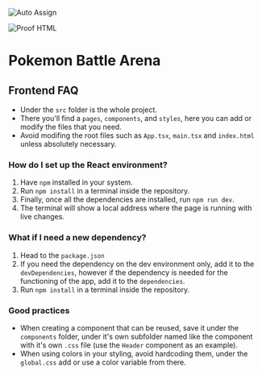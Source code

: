 ![Auto Assign](https://github.com/Cesar-Mendoza-V/demo-repository/actions/workflows/auto-assign.yml/badge.svg)

![Proof HTML](https://github.com/Cesar-Mendoza-V/demo-repository/actions/workflows/proof-html.yml/badge.svg)

# Pokemon Battle Arena

## Frontend FAQ

- Under the `src` folder is the whole project.
- There you'll find a `pages`, `components`, and `styles`, here you can add or modify the files that you need.
- Avoid modifing the root files such as `App.tsx`, `main.tsx` and `index.html` unless absolutely necessary.

### How do I set up the React environment?

1.  Have `npm` installed in your system.
2.  Run `npm install` in a terminal inside the repository.
3.  Finally, once all the dependencies are installed, run `npm run dev`.
4.  The terminal will show a local address where the page is running with live changes.

### What if I need a new dependency?

1. Head to the `package.json`
2. If you need the dependency on the dev environment only, add it to the `devDependencies`, however if the dependency is needed for the functioning of the app, add it to the `dependencies`.
3. Run `npm install` in a terminal inside the repository.

### Good practices

- When creating a component that can be reused, save it under the `components` folder, under it's own subfolder named like the component with it's own `.css` file (use the `Header` component as an example).
- When using colors in your styling, avoid hardcoding them, under the `global.css` add or use a color variable from there.
